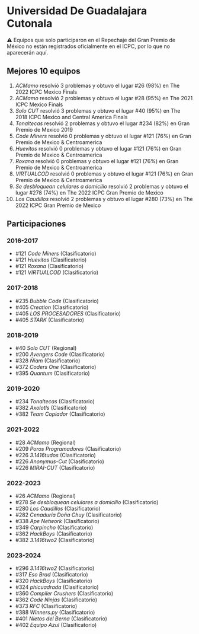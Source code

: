 # Universidad De Guadalajara Cutonala

:warning: Equipos que solo participaron en el Repechaje del Gran Premio de México no están registrados oficialmente en el ICPC, por lo que no aparecerán aquí.

## Mejores 10 equipos

1. _ACMamo_ resolvió 3 problemas y obtuvo el lugar #26 (98%) en The 2022 ICPC Mexico Finals
1. _ACMamo_ resolvió 2 problemas y obtuvo el lugar #28 (95%) en The 2021 ICPC Mexico Finals
1. _Solo CUT_ resolvió 3 problemas y obtuvo el lugar #40 (95%) en The 2018 ICPC Mexico and Central America Finals
1. _Tonaltecas_ resolvió 2 problemas y obtuvo el lugar #234 (82%) en Gran Premio de Mexico 2019
1. _Code Miners_ resolvió 0 problemas y obtuvo el lugar #121 (76%) en Gran Premio de Mexico & Centroamerica
1. _Huevitos_ resolvió 0 problemas y obtuvo el lugar #121 (76%) en Gran Premio de Mexico & Centroamerica
1. _Roxana_ resolvió 0 problemas y obtuvo el lugar #121 (76%) en Gran Premio de Mexico & Centroamerica
1. _VIRTUALCOD_ resolvió 0 problemas y obtuvo el lugar #121 (76%) en Gran Premio de Mexico & Centroamerica
1. _Se desbloquean celulares a domicilio_ resolvió 2 problemas y obtuvo el lugar #278 (74%) en The 2022 ICPC Gran Premio de Mexico
1. _Los Caudillos_ resolvió 2 problemas y obtuvo el lugar #280 (73%) en The 2022 ICPC Gran Premio de Mexico

## Participaciones

### 2016-2017

- #121 _Code Miners_ (Clasificatorio)
- #121 _Huevitos_ (Clasificatorio)
- #121 _Roxana_ (Clasificatorio)
- #121 _VIRTUALCOD_ (Clasificatorio)

### 2017-2018

- #235 _Bubble Code_ (Clasificatorio)
- #405 _Creation_ (Clasificatorio)
- #405 _LOS PROCESADORES_ (Clasificatorio)
- #405 _STARK_ (Clasificatorio)

### 2018-2019

- #40 _Solo CUT_ (Regional)
- #200 _Avengers Code_ (Clasificatorio)
- #328 _Ñiam_ (Clasificatorio)
- #372 _Coders One_ (Clasificatorio)
- #395 _Quantum_ (Clasificatorio)

### 2019-2020

- #234 _Tonaltecas_ (Clasificatorio)
- #382 _Axolotls_ (Clasificatorio)
- #382 _Team Copiador_ (Clasificatorio)

### 2021-2022

- #28 _ACMamo_ (Regional)
- #209 _Poros Programadores_ (Clasificatorio)
- #226 _3.1416tudos_ (Clasificatorio)
- #226 _Anonymus-Cut_ (Clasificatorio)
- #226 _MIRAI-CUT_ (Clasificatorio)

### 2022-2023

- #26 _ACMamo_ (Regional)
- #278 _Se desbloquean celulares a domicilio_ (Clasificatorio)
- #280 _Los Caudillos_ (Clasificatorio)
- #282 _Cenaduría Doña Chuy_ (Clasificatorio)
- #338 _Ape Network_ (Clasificatorio)
- #349 _Carpincho_ (Clasificatorio)
- #362 _HackBoys_ (Clasificatorio)
- #382 _3.1416two2_ (Clasificatorio)

### 2023-2024

- #296 _3.1416two2_ (Clasificatorio)
- #317 _Eso Brad_ (Clasificatorio)
- #320 _HackBoys_ (Clasificatorio)
- #324 _phicuadrada_ (Clasificatorio)
- #360 _Compiler Crushers_ (Clasificatorio)
- #362 _Code Ninjas_ (Clasificatorio)
- #373 _RFC_ (Clasificatorio)
- #388 _Winners.py_ (Clasificatorio)
- #401 _Nietos del Berna_ (Clasificatorio)
- #402 _Equipo Azul_ (Clasificatorio)



